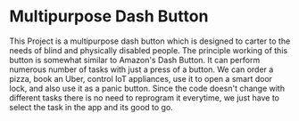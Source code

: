 # Multipurpose Dash Button

This Project is a multipurpose dash button which is designed to carter to the needs of blind and physically disabled people. The principle working of this button is somewhat similar to Amazon's Dash Button. It can perform numerous number of tasks with just a press of a button. We can order a pizza, book an Uber, control IoT appliances, use it to open a smart door lock, and also use it as a panic button. Since the code doesn't change with different tasks there is no need to reprogram it everytime, we just have to select the task in the app and its good to go.
